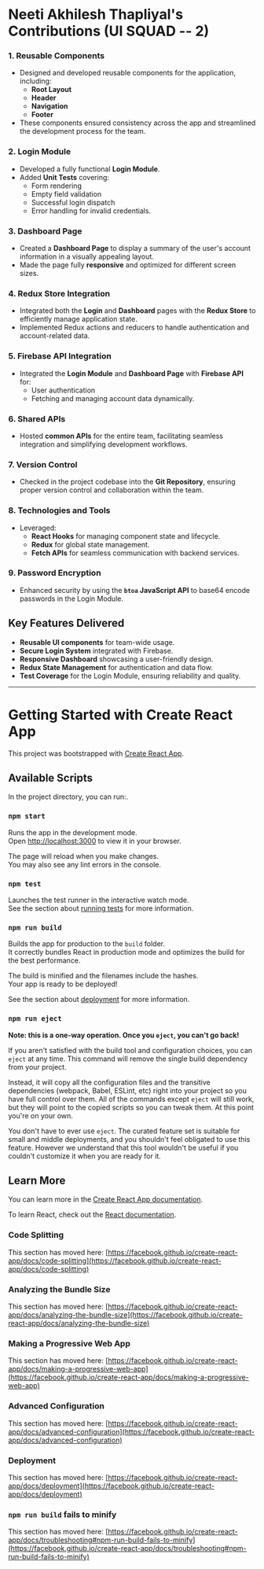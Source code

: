 # Neeti Akhilesh Thapliyal's Contributions (UI SQUAD -- 2)

### 1. **Reusable Components**
   - Designed and developed reusable components for the application, including:
     - **Root Layout**
     - **Header**
     - **Navigation**
     - **Footer**
   - These components ensured consistency across the app and streamlined the development process for the team.

### 2. **Login Module**
   - Developed a fully functional **Login Module**.
   - Added **Unit Tests** covering:
     - Form rendering
     - Empty field validation
     - Successful login dispatch
     - Error handling for invalid credentials.

### 3. **Dashboard Page**
   - Created a **Dashboard Page** to display a summary of the user's account information in a visually appealing layout.
   - Made the page fully **responsive** and optimized for different screen sizes.

### 4. **Redux Store Integration**
   - Integrated both the **Login** and **Dashboard** pages with the **Redux Store** to efficiently manage application state.
   - Implemented Redux actions and reducers to handle authentication and account-related data.

### 5. **Firebase API Integration**
   - Integrated the **Login Module** and **Dashboard Page** with **Firebase API** for:
     - User authentication
     - Fetching and managing account data dynamically.

### 6. **Shared APIs**
   - Hosted **common APIs** for the entire team, facilitating seamless integration and simplifying development workflows.

### 7. **Version Control**
   - Checked in the project codebase into the **Git Repository**, ensuring proper version control and collaboration within the team.

### 8. **Technologies and Tools**
   - Leveraged:
     - **React Hooks** for managing component state and lifecycle.
     - **Redux** for global state management.
     - **Fetch APIs** for seamless communication with backend services.

### 9. **Password Encryption**
   - Enhanced security by using the **`btoa` JavaScript API** to base64 encode passwords in the Login Module.

## Key Features Delivered
- **Reusable UI components** for team-wide usage.
- **Secure Login System** integrated with Firebase.
- **Responsive Dashboard** showcasing a user-friendly design.
- **Redux State Management** for authentication and data flow.
- **Test Coverage** for the Login Module, ensuring reliability and quality.

---

# Getting Started with Create React App

This project was bootstrapped with [Create React App](https://github.com/facebook/create-react-app).

## Available Scripts

In the project directory, you can run:.

### `npm start`

Runs the app in the development mode.\
Open [http://localhost:3000](http://localhost:3000) to view it in your browser.

The page will reload when you make changes.\
You may also see any lint errors in the console.

### `npm test`

Launches the test runner in the interactive watch mode.\
See the section about [running tests](https://facebook.github.io/create-react-app/docs/running-tests) for more information.

### `npm run build`

Builds the app for production to the `build` folder.\
It correctly bundles React in production mode and optimizes the build for the best performance.

The build is minified and the filenames include the hashes.\
Your app is ready to be deployed!

See the section about [deployment](https://facebook.github.io/create-react-app/docs/deployment) for more information.

### `npm run eject`

**Note: this is a one-way operation. Once you `eject`, you can't go back!**

If you aren't satisfied with the build tool and configuration choices, you can `eject` at any time. This command will remove the single build dependency from your project.

Instead, it will copy all the configuration files and the transitive dependencies (webpack, Babel, ESLint, etc) right into your project so you have full control over them. All of the commands except `eject` will still work, but they will point to the copied scripts so you can tweak them. At this point you're on your own.

You don't have to ever use `eject`. The curated feature set is suitable for small and middle deployments, and you shouldn't feel obligated to use this feature. However we understand that this tool wouldn't be useful if you couldn't customize it when you are ready for it.

## Learn More

You can learn more in the [Create React App documentation](https://facebook.github.io/create-react-app/docs/getting-started).

To learn React, check out the [React documentation](https://reactjs.org/).

### Code Splitting

This section has moved here: [https://facebook.github.io/create-react-app/docs/code-splitting](https://facebook.github.io/create-react-app/docs/code-splitting)

### Analyzing the Bundle Size

This section has moved here: [https://facebook.github.io/create-react-app/docs/analyzing-the-bundle-size](https://facebook.github.io/create-react-app/docs/analyzing-the-bundle-size)

### Making a Progressive Web App

This section has moved here: [https://facebook.github.io/create-react-app/docs/making-a-progressive-web-app](https://facebook.github.io/create-react-app/docs/making-a-progressive-web-app)

### Advanced Configuration

This section has moved here: [https://facebook.github.io/create-react-app/docs/advanced-configuration](https://facebook.github.io/create-react-app/docs/advanced-configuration)

### Deployment

This section has moved here: [https://facebook.github.io/create-react-app/docs/deployment](https://facebook.github.io/create-react-app/docs/deployment)

### `npm run build` fails to minify

This section has moved here: [https://facebook.github.io/create-react-app/docs/troubleshooting#npm-run-build-fails-to-minify](https://facebook.github.io/create-react-app/docs/troubleshooting#npm-run-build-fails-to-minify)